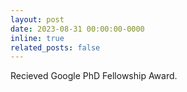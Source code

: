 ```yaml
---
layout: post
date: 2023-08-31 00:00:00-0000
inline: true
related_posts: false
---
```


Recieved Google PhD Fellowship Award.